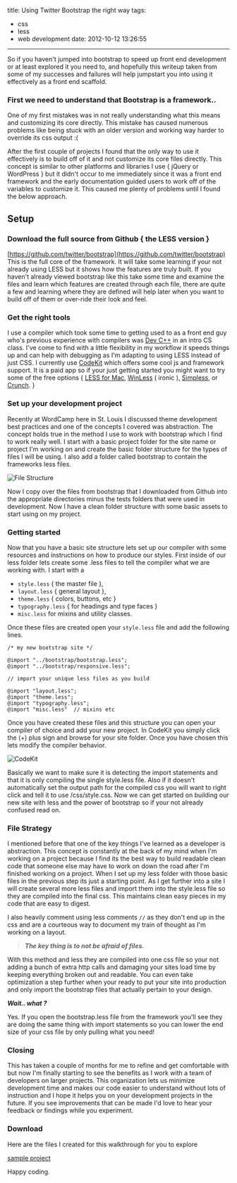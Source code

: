 title: Using Twitter Bootstrap the right way
tags:
  - css
  - less
  - web development
date: 2012-10-12 13:26:55
---

So if you haven't jumped into bootstrap to speed up front end development or at least explored it you need to, and hopefully this writeup taken from some of my successes and failures will help jumpstart you into using it effectively as
a front end scaffold.

### First we need to understand that Bootstrap is a framework..

One of my first mistakes was in not really understanding what this means and customizing its core directly. This mistake has caused numerous problems like being stuck with an older version and working way harder to override its css output :(

After the first couple of projects I found that the only way to use it effectively is to build off of it and not customize its core files directly. This concept is similar to other platforms and libraries I use { jQuery or WordPress } but it didn't occur to me immediately since it was a front end framework and the early documentation guided users to work off of the variables to customize it. This caused me plenty of problems until I found the below approach.

## Setup

### Download the full source from Github { the LESS version }

[https://github.com/twitter/bootstrap](https://github.com/twitter/bootstrap) This is the full core of the framework. It will take some learning if your not already using LESS but it shows how the features are truly built. If you haven't already viewed bootstrap like this take some time and examine the files and learn which features are created through each file, there are quite a few and learning where they are defined will help later when you want to build off of them or over-ride their look and feel.

### Get the right tools

I use a compiler which took some time to getting used to as a front end guy who's previous experience with compilers was [Dev C++](http://www.bloodshed.net/devcpp.html) in an intro CS class. I've come to find with a little flexibility in my workflow it speeds things up and can help with debugging as I'm adapting to using LESS instead of just CSS. I currently use [CodeKit](http://incident57.com/codekit/) which offers some cool js and framework support. It is a paid app so if your just getting started you might want to try some of the free options { [LESS for Mac](http://incident57.com/less/), [WinLess](http://winless.org/) ( ironic ), [Simpless](http://wearekiss.com/simpless), or [Crunch](http://crunchapp.net/). }

### Set up your development project

Recently at WordCamp here in St. Louis I discussed theme development best practices and one of the concepts I covered was abstraction. The concept holds true in the method I use to work with bootstrap which I find to work really well. I start with a basic project folder for the site name or project I'm working on and create the basic folder structure for the types of files I will be using. I also add a folder called bootstrap to contain the frameworks less files.

![File Structure](/wp-content/uploads/Screen-Shot-2012-10-15-at-11.10.18-PM.png)

Now I copy over the files from bootstrap that I downloaded from Github into the appropriate directories minus the tests folders that were used in development. Now I have a clean folder structure with some basic assets to start using on my project.

### Getting started

Now that you have a basic site structure lets set up our compiler with some resources and instructions on how to produce our styles. First inside of our less folder lets create some .less files to tell the compiler what we are working with. I start with a

* `style.less` { the master file },
* `layout.less` { general layout },
* `theme.less` { colors, buttons, etc }
* `typography.less` { for headings and type faces }
* `misc.less` for mixins and utility classes.

Once these files are created open your `style.less` file and add the following lines.

    /* my new bootstrap site */

    @import "../bootstrap/bootstrap.less";
    @import "../bootstrap/responsive.less";

    // import your unique less files as you build

    @import "layout.less";
    @import "theme.less";
    @import "typography.less";
    @import "misc.less"  // mixins etc

Once you have created these files and this structure you can open your compiler of choice and add your new project. In CodeKit you simply click the (+) plus sign and browse for your site folder. Once you have chosen this lets modify the compiler behavior.

![CodeKit](/wp-content/uploads/Screen-Shot-2012-10-15-at-11.36.08-PM-1024x741.png)

Basically we want to make sure it is detecting the import statements and that it is only compiling the single style.less file. Also if it doesn't automatically set the output path for the compiled css you will want to right click and tell it to use /css/style.css. Now we can get started on building our new site with less and the power of bootstrap so if your not already confused read on.

### File Strategy

I mentioned before that one of the key things I've learned as a developer is abstraction. This concept is constantly at the back of my mind when I'm working on a project because I find its the best way to build readable clean code that someone else may have to work on down the road after I'm finished working on a project. When I set up my less folder with those basic files in the previous step its just a starting point. As I get further into a site I will create several more less files and import them into the style.less file so they are compiled into the final css. This maintains clean easy pieces in my code that are easy to digest.

I also heavily comment using less comments `//` as they don't end up in the css and are a courteous way to document my train of thought as I'm working on a layout.

> **_The key thing is to not be afraid of files._**

With this method and less they are compiled into one css file so your not adding a bunch of extra http calls and damaging your sites load time by keeping everything broken out and readable. You can even take optimization a step further when your ready to put your site into production and only import the bootstrap files that actually pertain to your design.

**_Wait.. what ?_**

Yes. If you open the bootstrap.less file from the framework you'll see they are doing the same thing with import statements so you can lower the end size of your css file by only pulling what you need!

### Closing

This has taken a couple of months for me to refine and get comfortable with but now I'm finally starting to see the benefits as I work with a team of developers on larger projects. This organization lets us minimize development time and makes our code easier to understand without lots of instruction and I hope it helps you on your development projects in the future. If you see improvements that can be made I'd love to hear your feedback or findings while you experiment.

### Download

Here are the files I created for this walkthrough for you to explore

[sample project](wp-content/uploads/sample.zip)

Happy coding.
